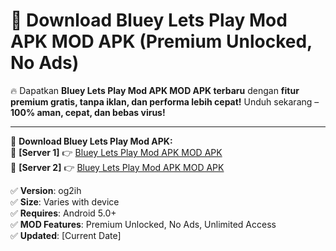# 🚀 Download Bluey Lets Play Mod APK MOD APK (Premium Unlocked, No Ads)  

🔥 Dapatkan **Bluey Lets Play Mod APK MOD APK terbaru** dengan **fitur premium gratis, tanpa iklan, dan performa lebih cepat!** Unduh sekarang – **100% aman, cepat, dan bebas virus!**  

---


🔽 **Download Bluey Lets Play Mod APK:**  
🔹 **[Server 1]** 👉 [Bluey Lets Play Mod APK MOD APK](https://apkcomod.com?title=Bluey_Lets_Play_Mod_APK)  
🔹 **[Server 2]** 👉 [Bluey Lets Play Mod APK MOD APK](https://apkcomod.com?title=Bluey_Lets_Play_Mod_APK)  


✅ **Version**: og2ih  
✅ **Size**: Varies with device  
✅ **Requires**: Android 5.0+  
✅ **MOD Features**: Premium Unlocked, No Ads, Unlimited Access  
✅ **Updated**: [Current Date]  